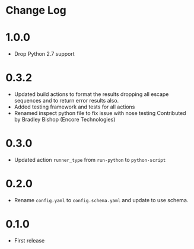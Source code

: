 # Change Log

# 1.0.0

* Drop Python 2.7 support

# 0.3.2

- Updated build actions to format the results dropping all escape sequences and to return error results also.
- Added testing framework and tests for all actions
- Renamed inspect python file to fix issue with nose testing
  Contributed by Bradley Bishop (Encore Technologies)

# 0.3.0

- Updated action `runner_type` from `run-python` to `python-script`

# 0.2.0

- Rename `config.yaml` to `config.schema.yaml` and update to use schema.

# 0.1.0

- First release
